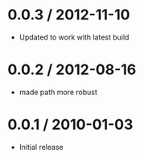 0.0.3 / 2012-11-10
==================

* Updated to work with latest build

0.0.2 / 2012-08-16
==================

* made path more robust

0.0.1 / 2010-01-03
==================

* Initial release
